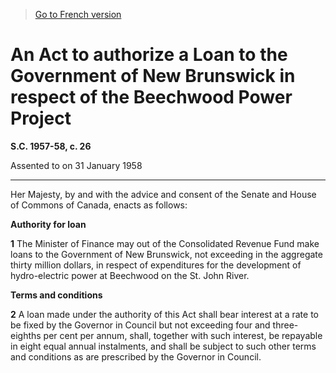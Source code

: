 > [Go to French version](/fr/Lois/Lois%20du%20Canada/1957-58/ch.%2026.md)

# An Act to authorize a Loan to the Government of New Brunswick in respect of the Beechwood Power Project

**S.C. 1957-58, c. 26**


Assented to on 31 January 1958

----------



Her Majesty, by and with the advice and consent of the Senate and House of Commons of Canada, enacts as follows:






**Authority for loan**

**1** The Minister of Finance may out of the Consolidated Revenue Fund make loans to the Government of New Brunswick, not exceeding in the aggregate thirty million dollars, in respect of expenditures for the development of hydro-electric power at Beechwood on the St. John River.




**Terms and conditions**

**2** A loan made under the authority of this Act shall bear interest at a rate to be fixed by the Governor in Council but not exceeding four and three-eighths per cent per annum, shall, together with such interest, be repayable in eight equal annual instalments, and shall be subject to such other terms and conditions as are prescribed by the Governor in Council.


